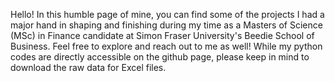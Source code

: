 Hello! In this humble page of mine, you can find some of the projects I had a major hand in shaping and finishing during my time as a 
Masters of Science (MSc) in Finance candidate at Simon Fraser University's Beedie School of Business. Feel free to explore and reach out to me as well! 
While my python codes are directly accessible on the github page, please keep in mind to download the raw data for Excel files.

